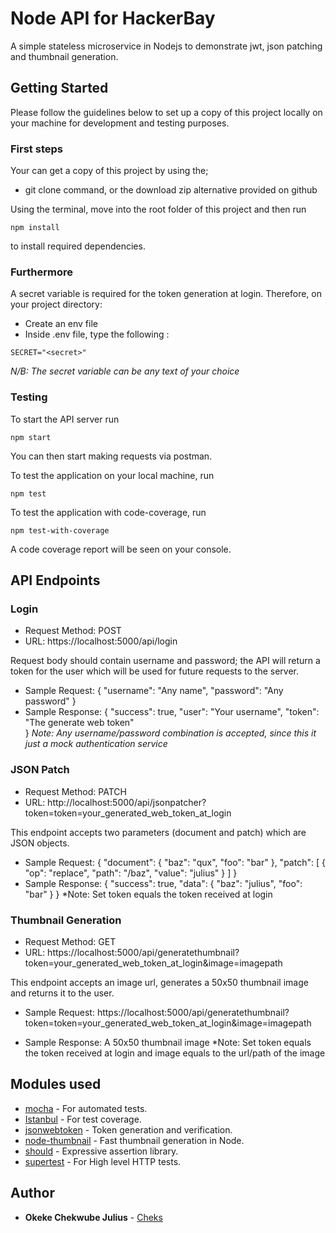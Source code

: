 # Node API for HackerBay

A simple stateless microservice in Nodejs to demonstrate jwt, json patching and thumbnail generation.

## Getting Started
Please follow the guidelines below to set up a copy of this project locally on your machine for development and testing purposes. 

### First steps

Your can get a copy of this project by using the;
* git clone command, or the download zip alternative provided on github

Using the terminal, move into the root folder of this project and then run

```
npm install

```
to install required dependencies.

### Furthermore
A secret variable is required for the token generation at login. Therefore, on your project directory:
* Create an env file
* Inside .env file, type the following : 

```
SECRET="<secret>"
```
*N/B: The secret variable can be any text of your choice*

### Testing
To start the API server run

```
npm start
```
You can then start making requests via postman.

To test the application on your local machine, run

```
npm test
```

To test the application with code-coverage, run

```
npm test-with-coverage
```

A code coverage report will be seen on your console.

## API Endpoints

### Login
* Request Method: POST
* URL: https://localhost:5000/api/login

Request body should contain username and password; the API will return a token for the user which will be used for future requests to the server.
* Sample Request: {
                    "username": "Any name",
                    "password": "Any password"
                }
* Sample Response: {
                    "success": true,
                    "user": "Your username",
                    "token": "The generate web token"   
                }
*Note: Any username/password combination is accepted, since this it just a mock authentication service*

### JSON Patch
* Request Method: PATCH
* URL: http://localhost:5000/api/jsonpatcher?token=token=your_generated_web_token_at_login

This endpoint accepts two parameters (document and patch) which are JSON objects.
* Sample Request: {
                    "document": {
                            "baz": "qux", 
                            "foo": "bar"
                        },
                    "patch": [
                            {
                                "op": "replace", 
                                "path": "/baz", 
                                "value": "julius"
                            }
                        ]
                }
* Sample Response: {
                    "success": true,
                    "data": {
                        "baz": "julius",
                        "foo": "bar"
                    }
                }
*Note: Set token equals the token received at login

### Thumbnail Generation
* Request Method: GET
* URL: https://localhost:5000/api/generatethumbnail?token=your_generated_web_token_at_login&image=imagepath

This endpoint accepts an image url, generates a 50x50 thumbnail image and returns it to the user.
* Sample Request: https://localhost:5000/api/generatethumbnail?token=token=your_generated_web_token_at_login&image=imagepath

* Sample Response: A 50x50 thumbnail image
*Note:  Set token equals the token received at login and image equals to the url/path of the image 

## Modules used

* [mocha](http://mochajs.org) - For automated tests.
* [Istanbul](https://www.istanbul.js.org) - For test coverage.
* [jsonwebtoken](https://www.npmjs.com/package/mysql2) - Token generation and verification.
* [node-thumbnail](https://www.npmjs.com/package/node-thumbnail) - Fast thumbnail generation in Node.
* [should](https://www.npmjs.com/package/should) - Expressive assertion library.
* [supertest](https://www.npmjs.com/package/supertest) - For High level HTTP tests.

## Author

* **Okeke Chekwube Julius** - [Cheks](https://github.com/chekwube)
